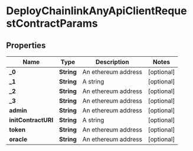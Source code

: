 

# DeployChainlinkAnyApiClientRequestContractParams


## Properties

| Name | Type | Description | Notes |
|------------ | ------------- | ------------- | -------------|
|**_0** | **String** | An ethereum address |  [optional] |
|**_1** | **String** | A string |  [optional] |
|**_2** | **String** | An ethereum address |  [optional] |
|**_3** | **String** | An ethereum address |  [optional] |
|**admin** | **String** | An ethereum address |  [optional] |
|**initContractURI** | **String** | A string |  [optional] |
|**token** | **String** | An ethereum address |  [optional] |
|**oracle** | **String** | An ethereum address |  [optional] |



